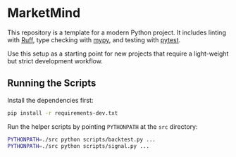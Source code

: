# MarketMind

This repository is a template for a modern Python project. It includes linting with [Ruff](https://docs.astral.sh/ruff/), type checking with [mypy](https://mypy-lang.org/), and testing with [pytest](https://docs.pytest.org/).

Use this setup as a starting point for new projects that require a light-weight but strict development workflow.

## Running the Scripts

Install the dependencies first:

```bash
pip install -r requirements-dev.txt
```

Run the helper scripts by pointing `PYTHONPATH` at the `src` directory:

```bash
PYTHONPATH=./src python scripts/backtest.py ...
PYTHONPATH=./src python scripts/signal.py ...
```
